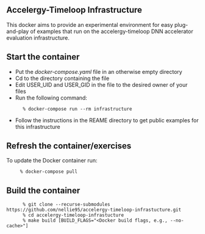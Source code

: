 Accelergy-Timeloop Infrastructure
---------------------------------------------------

This docker aims to provide an experimental environment for easy plug-and-play of examples that run on the accelergy-timeloop DNN accelerator evaluation infrastructure. 

Start the container
-----------------

- Put the *docker-compose.yaml* file in an otherwise empty directory
- Cd to the directory containing the file
- Edit USER_UID and USER_GID in the file to the desired owner of your files
- Run the following command:
```
      % docker-compose run --rm infrastructure 
```
- Follow the instructions in the REAME directory to get public examples for this infrastructure


Refresh the container/exercises
----------------------

To update the Docker container run:

```
     % docker-compose pull
````


Build the container
--------------------

```
      % git clone --recurse-submodules https://github.com/nellie95/accelergy-timeloop-infrastucture.git
      % cd accelergy-timeloop-infrastucture
      % make build [BUILD_FLAGS="<Docker build flags, e.g., --no-cache>"]
```
